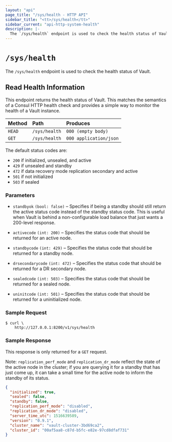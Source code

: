 ```yaml
---
layout: "api"
page_title: "/sys/health - HTTP API"
sidebar_title: "<tt>/sys/health</tt>"
sidebar_current: "api-http-system-health"
description: |-
  The `/sys/health` endpoint is used to check the health status of Vault.
---
```


# `/sys/health`

The `/sys/health` endpoint is used to check the health status of Vault.

## Read Health Information

This endpoint returns the health status of Vault. This matches the semantics of
a Consul HTTP health check and provides a simple way to monitor the health of a
Vault instance.

| Method   | Path                         | Produces               |
| :------- | :--------------------------- | :--------------------- |
| `HEAD`   | `/sys/health`                | `000 (empty body)`     |
| `GET`    | `/sys/health`                | `000 application/json` |

The default status codes are:

- `200` if initialized, unsealed, and active
- `429` if unsealed and standby
- `472` if data recovery mode replication secondary and active
- `501` if not initialized
- `503` if sealed

### Parameters

- `standbyok` `(bool: false)` – Specifies if being a standby should still return
  the active status code instead of the standby status code. This is useful when
  Vault is behind a non-configurable load balance that just wants a 200-level
  response.

- `activecode` `(int: 200)` – Specifies the status code that should be returned
  for an active node.

- `standbycode` `(int: 429)` – Specifies the status code that should be returned
  for a standby node.

- `drsecondarycode` `(int: 472)` – Specifies the status code that should be
  returned for a DR secondary node.

- `sealedcode` `(int: 503)` – Specifies the status code that should be returned
  for a sealed node.

- `uninitcode` `(int: 501)` – Specifies the status code that should be returned
  for a uninitialized node.

### Sample Request

```
$ curl \
    http://127.0.0.1:8200/v1/sys/health
```

### Sample Response

This response is only returned for a `GET` request.

Note: `replication_perf_mode` and `replication_dr_mode` reflect the state of
the active node in the cluster; if you are querying it for a standby that has
just come up, it can take a small time for the active node to inform the
standby of its status.

```json
{
  "initialized": true,
  "sealed": false,
  "standby": false,
  "replication_perf_mode": "disabled",
  "replication_dr_mode": "disabled",
  "server_time_utc": 1516639589,
  "version": "0.9.1",
  "cluster_name": "vault-cluster-3bd69ca2",
  "cluster_id": "00af5aa8-c87d-b5fc-e82e-97cd8dfaf731"
}
```
